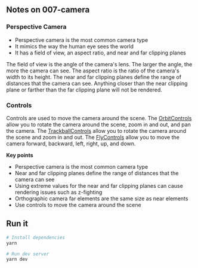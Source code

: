 ## Notes on 007-camera

### Perspective Camera

-   Perspective camera is the most common camera type
-   It mimics the way the human eye sees the world
-   It has a field of view, an aspect ratio, and near and far clipping planes

The field of view is the angle of the camera's lens. The larger the angle, the more the camera can see. The aspect ratio is the ratio of the camera's width to its height. The near and far clipping planes define the range of distances that the camera can see. Anything closer than the near clipping plane or farther than the far clipping plane will not be rendered.

### Controls

Controls are used to move the camera around the scene. The [OrbitControls](https://threejs.org/docs/#examples/en/controls/OrbitControls) allow you to rotate the camera around the scene, zoom in and out, and pan the camera. The [TrackballControls](https://threejs.org/docs/#examples/en/controls/TrackballControls) allow you to rotate the camera around the scene and zoom in and out. The [FlyControls](https://threejs.org/docs/#examples/en/controls/FlyControls) allow you to move the camera forward, backward, left, right, up, and down.

**Key points**

-   Perspective camera is the most common camera type
-   Near and far clipping planes define the range of distances that the camera can see
-   Using extreme values for the near and far clipping planes can cause rendering issues such as z-fighting
-   Orthographic camera far elements are the same size as near elements
-   Use controls to move the camera around the scene

## Run it

```bash
# Install dependencies
yarn

# Run dev server
yarn dev
```
